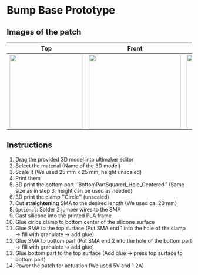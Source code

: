 # Bump Base Prototype
## Images of the patch

Top            |  Front |   Whole patch | Actuated
:-------------------------:|:-------------------------:|:-------------------------:|:-------------------------:
<img src="https://user-images.githubusercontent.com/82590951/193457926-f1a4e54d-86c9-471d-a147-919e2264382f.png" width="200" height="200" />|<img src="https://user-images.githubusercontent.com/82590951/193457948-53834a5e-742a-4d5b-a94d-640be309acd5.png" width="250" height="200" />|<img src="https://user-images.githubusercontent.com/82590951/193457978-327feaad-71ef-446c-ba07-9c7754da74a8.png" width="250" height="200" />|<img src="https://user-images.githubusercontent.com/82590951/193458039-2cb7e208-4f75-4f46-94bf-7093215f5e22.png" width="250" height="200" />

## Instructions

1. Drag the provided 3D model into ultimaker editor
2. Select the material (Name of the 3D model)
3. Scale it (We used 25 mm x 25 mm; height unscaled)
4. Print them
5. 3D print the bottom part ''BottomPartSquared_Hole_Centered'' (Same size as in step 3, height can be used as needed)
6. 3D print the clamp ''Circle'' (unscaled)
7. Cut **straightening** SMA to the desired length (We used ca. 20 mm)
8. `Optional`: Solder 2 jumper wires to the SMA
9. Cast silicone into the printed PLA frame
10. Glue cirlce clamp to bottom center of the silicone surface
11. Glue SMA to the top surface (Put SMA end 1 into the hole of the clamp → fill with granulate → add glue)
12. Glue SMA to bottom part (Put SMA end 2 into the hole of the bottom part → fill with granulate → add glue)
12. Glue bottom part to the top surface (Add glue &#8594; press top surface to bottom part)
14. Power the patch for actuation (We used 5V and 1.2A)
